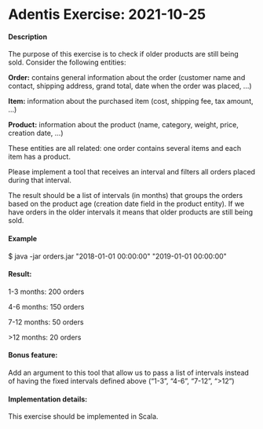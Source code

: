 # Adentis Exercise: 2021-10-25

<b><h4> Description </h4></b>

The purpose of this exercise is to check if older products are still being sold. Consider the following entities:

<b>Order:</b> contains general information about the order (customer name and contact, shipping address, grand total, date when the order was placed, ...)

<b>Item:</b> information about the purchased item (cost, shipping fee, tax amount, ...)

<b>Product:</b> information about the product (name, category, weight, price, creation date, ...)

These entities are all related: one order contains several items and each item has a product.

Please implement a tool that receives an interval and filters all orders placed during that interval.

The result should be a list of intervals (in months) that groups the orders based on the product age (creation date field in the product entity). If we have orders in the older intervals it means that older products are still being sold.

<b><h4> Example </h4></b>

$ java -jar orders.jar "2018-01-01 00:00:00" "2019-01-01 00:00:00"

<b><h4> Result: </h4></b>

1-3 months: 200 orders

4-6 months: 150 orders

7-12 months: 50 orders

&gt;12 months: 20 orders

<b><h4> Bonus feature: </h4></b>

Add an argument to this tool that allow us to pass a list of intervals instead of having the fixed intervals defined above (“1-3”, “4-6”, “7-12”, “>12”)

<b><h4> Implementation details: </h4></b>

This exercise should be implemented in Scala.

